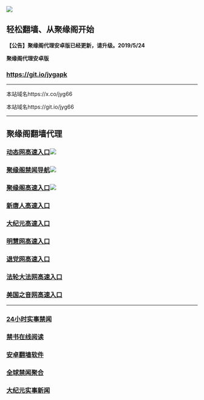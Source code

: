![](https://raw.githubusercontent.com/hao369/a/master/j.jpg)



## 轻松翻墙、从聚缘阁开始



**【公告】聚缘阁代理安卓版已经更新，请升级。2019/5/24**

 
**聚缘阁代理安卓版**
### https://git.io/jygapk  

***

本站域名https://x.co/jyg66 

本站域名https://git.io/jyg66



***




## 聚缘阁翻墙代理 


### [动态网高速入口](http://w3egsa3.sb.sellusedlaptopz.com/eerw/505)![](https://raw.githubusercontent.com/hao369/a/master/jygdl.gif)



### [聚缘阁禁闻导航](http://254.kdh934.kornet.co)![](https://raw.githubusercontent.com/hao369/a/master/tj.gif)

### [聚缘阁高速入口](http://jtz248.vwertg.ga)![](https://raw.githubusercontent.com/hao369/a/master/jyg.gif)




### [新唐人高速入口](http://w3egsa3.sb.sellusedlaptopz.com/eerw/5)

### [大纪元高速入口](http://w3egsa3.sb.sellusedlaptopz.com/eerw/7)

### [明慧网高速入口](http://w3egsa3.sb.sellusedlaptopz.com/eerw/3)

### [退党网高速入口](http://w3egsa3.sb.sellusedlaptopz.com/eerw/8)

### [法轮大法网高速入口](http://w3egsa3.sb.sellusedlaptopz.com/eerw/15)

### [美国之音网高速入口](http://w3egsa3.sb.sellusedlaptopz.com/eerw/18)






***






### [24小时实事禁闻](https://git.io/fj3Go)

### [禁书在线阅读](https://github.com/txyzum203/djy/blob/master/gb/9p.md?flntdtv#1)


### [安卓翻墙软件](https://git.io/afq)

### [全球禁闻聚合](https://github.com/gfw-breaker/banned-news1/blob/master/README.md)

### [大纪元实事新闻](https://git.io/fjmgE)






